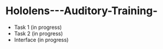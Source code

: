 # Hololens---Auditory-Training-
- Task 1 (in progress)
- Task 2 (in progress)
- Interface (in progress)

